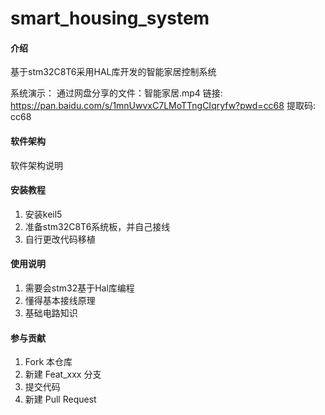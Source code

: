 # smart_housing_system

#### 介绍
基于stm32C8T6采用HAL库开发的智能家居控制系统

系统演示：
通过网盘分享的文件：智能家居.mp4
链接: https://pan.baidu.com/s/1mnUwvxC7LMoTTngCIqryfw?pwd=cc68 提取码: cc68

#### 软件架构
软件架构说明


#### 安装教程

1.  安装keil5
2.  准备stm32C8T6系统板，并自己接线
3.  自行更改代码移植

#### 使用说明

1.  需要会stm32基于Hal库编程
2.  懂得基本接线原理
3.  基础电路知识

#### 参与贡献

1.  Fork 本仓库
2.  新建 Feat_xxx 分支
3.  提交代码
4.  新建 Pull Request
